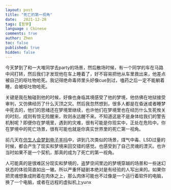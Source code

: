 ```yaml
---
layout: post
title: "死亡的第一视角"
date:   2021-12-28
tags: [哲学]
language : Chinese
comments: true
author: Zhen
toc: false
published: true
hidden: false
---
```

今天梦到了和一大堆同学去party的场景，然后散场时候，有一个同学的车在马路中间打转，然后我们才发现他在车上睡着了，好不容易把他从车里救出来，他差点被自己的呕吐物呛死。我记得绝命毒师里头好像cue到过，嗑药之后一定不能躺着睡，会被呕吐物呛死。

关键是我在触碰到他的时候，好像也身临其境感受了他的梦境，他仿佛在地狱接受审判，又仿佛经历了什么灭顶之灾。然后我忽然想到，很多人都是在昏迷或者睡梦中死去的，他们的思绪还在梦境里继续，也许他们在梦境里也在经历什么生死攸关的时刻，成则有惊无险醒来，败则永远醒不来。不知道这是不是身体给我们的警告机制呢？即便你在梦境里，遇到的灾难，很有可能是你现实中，正处在危险中。你在梦境中的死亡场景，很有可能也就是你真实世界里的死亡第一视角。

前几天在[仿生人会梦到电子羊吗](/仿生人会梦到电子羊吗)中，讲到几次类似的场景，煤气中毒、LSD过量的时候，都会产生了现实和梦境来回交错的感觉。也感受到了自己灵魂的湮灭。也许当时如果不是一个契机，那真的成为了死亡的第一视角。

人可能真的是很难区分现实和梦境的，盗梦空间里边的梦境穿越的场景和一些迷幻状态的体验简直如出一辙。所以严重怀疑剧本绝对是有经验的人写出来的。如果你把灵魂想象成附着在肉体之上，那么肉体可能也不过像是一个运行着软件的电脑，换了一个电脑，或者在远程的虚拟机上yunx
<!--stackedit_data:
eyJoaXN0b3J5IjpbMTYxNjE0ODQ3OSwtNzE0MjU4MjQ5XX0=
-->